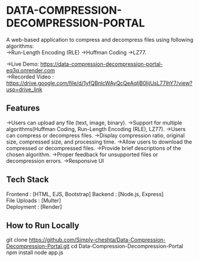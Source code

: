 # DATA-COMPRESSION-DECOMPRESSION-PORTAL

A web-based application to compress and decompress files using following algorithms:  
 →Run-Length Encoding (RLE)
 →Huffman Coding
 →LZ77.

→Live Demo: https://data-compression-decompression-portal-eq3q.onrender.com  
→Recorded Video : https://drive.google.com/file/d/1yfQBnlcWAyQcQeAqIjB0IijUsL77IhY7/view?usp=drive_link


## Features
 →Users can upload any file (text, image, binary).
 →Support for multiple algorithms(Huffman Coding, Run-Length Encoding (RLE), LZ77).
 →Users can compress or decompress files.
 →Display compression ratio, original size, compressed size, and processing time.
 →Allow users to download the compressed or decompressed files.
 →Provide brief descriptions of the chosen algorithm.
 →Proper feedback for unsupported files or decompression errors.
 →Responsive UI

## Tech Stack

Frontend : [HTML, EJS, Bootstrap]
Backend  : [Node.js, Express]  
File Uploads : [Multer]            
Deployment : [Render]       



## How to Run Locally

git clone https://github.com/Simply-cheshta/Data-Compression-Decompression-Portal.git
cd Data-Compression-Decompression-Portal
npm install
node app.js

